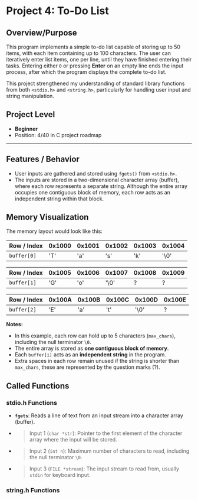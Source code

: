 # Project 4: To-Do List
## Overview/Purpose
This program implements a simple to-do list capable of storing up to 50 items, with each item containing up to 100 characters. The user can iteratively enter list items, one per line, until they have finished entering their tasks. Entering either `0` or pressing **Enter** on an empty line ends the input process, after which the program displays the complete to-do list.

This project strengthened my understanding of standard library functions from both `<stdio.h>` and `<string.h>`, particularly for handling user input and string manipulation.

## Project Level
- **Beginner**  
- Position: 4/40 in C project roadmap

---
## Features / Behavior
- User inputs are gathered and stored using `fgets()` from `<stdio.h>`.
- The inputs are stored in a two-dimensional character array (buffer), where each row represents a separate string. Although the entire array occupies one contiguous block of memory, each row acts as an independent string within that block.

## Memory Visualization

The memory layout would look like this:

| Row / Index     | 0x1000 | 0x1001 | 0x1002 | 0x1003 | 0x1004 |
|-----------------|--------|--------|--------|--------|--------|
| `buffer[0]`     | 'T'    | 'a'    | 's'    | 'k'    | '\0'   |

| Row / Index     | 0x1005 | 0x1006 | 0x1007 | 0x1008 | 0x1009 |
|-----------------|--------|--------|--------|--------|--------|
| `buffer[1]`     | 'G'    | 'o'    | '\0'   | ?      | ?      |

| Row / Index     | 0x100A | 0x100B | 0x100C | 0x100D | 0x100E |
|-----------------|--------|--------|--------|--------|--------|
| `buffer[2]`     | 'E'    | 'a'    | 't'    | '\0'   | ?      |

**Notes:**
- In this example, each row can hold up to 5 characters (`max_chars`), including the null terminator `\0`.
- The entire array is stored as **one contiguous block of memory**.
- Each `buffer[i]` acts as an **independent string** in the program.
- Extra spaces in each row remain unused if the string is shorter than `max_chars`, these are represented by the question marks (?).

## Called Functions
### stdio.h Functions
- **`fgets`**: Reads a line of text from an input stream into a character array (buffer).
  
- > Input 1 (`char *str`): Pointer to the first element of the character array where the input will be stored.
- > Input 2 (`int n`): Maximum number of characters to read, including the null terminator `\0`.
- > Input 3 (`FILE *stream`): The input stream to read from, usually `stdin` for keyboard input.

### string.h Functions



